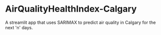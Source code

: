 # AirQualityHealthIndex-Calgary
A streamlit app that uses SARIMAX to predict air quality in Calgary for the next 'n' days. 
